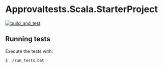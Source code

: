 # Approvaltests.Scala.StarterProject
[![build_and_test](../../actions/workflows/test.yml/badge.svg)](../../actions/workflows/test.yml)

## Running tests

Execute the tests with:

```bash
$ ./run_tests.bat
```

